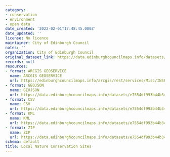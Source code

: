 ```yaml
---
category:
- conservation
- environment
- open data
date_created: '2022-02-01T17:48:45.000Z'
date_updated: ''
license: No licence
maintainer: City of Edinburgh Council
notes: ''
organization: City of Edinburgh Council
original_dataset_link: https://data.edinburghcouncilmaps.info/datasets/e7554df993b44b3497b7e888c5776f77_45
records: null
resources:
- format: ARCGIS GEOSERVICE
  name: ARCGIS GEOSERVICE
  url: https://edinburghcouncilmaps.info/arcgis/rest/services/Misc/INSPIRE/MapServer/45
- format: GEOJSON
  name: GEOJSON
  url: https://data.edinburghcouncilmaps.info/datasets/e7554df993b44b3497b7e888c5776f77_45.geojson?outSR=%7B%22latestWkid%22%3A27700%2C%22wkid%22%3A27700%7D
- format: CSV
  name: CSV
  url: https://data.edinburghcouncilmaps.info/datasets/e7554df993b44b3497b7e888c5776f77_45.csv?outSR=%7B%22latestWkid%22%3A27700%2C%22wkid%22%3A27700%7D
- format: KML
  name: KML
  url: https://data.edinburghcouncilmaps.info/datasets/e7554df993b44b3497b7e888c5776f77_45.kml?outSR=%7B%22latestWkid%22%3A27700%2C%22wkid%22%3A27700%7D
- format: ZIP
  name: ZIP
  url: https://data.edinburghcouncilmaps.info/datasets/e7554df993b44b3497b7e888c5776f77_45.zip?outSR=%7B%22latestWkid%22%3A27700%2C%22wkid%22%3A27700%7D
schema: default
title: Local Nature Conservation Sites
---
```

